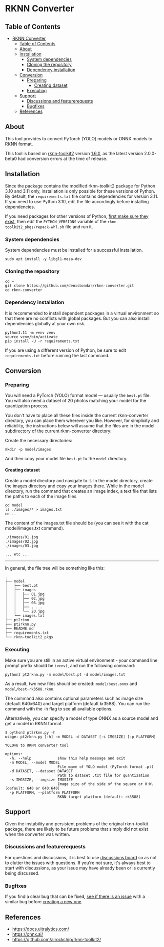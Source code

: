 # RKNN Converter
## Table of Contents
<!-- TOC -->
* [RKNN Converter](#rknn-converter)
  * [Table of Contents](#table-of-contents)
  * [About](#about)
  * [Installation](#installation)
    * [System dependencies](#system-dependencies)
    * [Cloning the repository](#cloning-the-repository)
    * [Dependency installation](#dependency-installation)
  * [Conversion](#conversion)
    * [Preparing](#preparing)
      * [Creating dataset](#creating-dataset)
    * [Executing](#executing)
  * [Support](#support)
    * [Discussions and featurerequests](#discussions-and-featurerequests)
    * [Bugfixes](#bugfixes)
  * [References](#references)
<!-- TOC -->

## About
This tool provides to convert PyTorch (YOLO) models or ONNX models to RKNN format.

This tool is based on [rknn-toolkit2](https://github.com/airockchip/rknn-toolkit2) version [1.6.0](https://github.com/airockchip/rknn-toolkit2/tree/v1.6.0), as the latest version 2.0.0-beta0 had conversion errors at the time of release.

## Installation
Since the package contains the modified rknn-toolkit2 package for Python 3.10 and 3.11 only, installation is only possible for these versions of Python.
By default, the `requirements.txt` file contains dependencies for version 3.11. If you need to use Python 3.10, edit the file accordingly before installing dependencies.

If you need packages for other versions of Python, [first make sure they exist](https://github.com/airockchip/rknn-toolkit2/tree/v1.6.0/rknn-toolkit2/packages), then edit the `PYTHON_VERSIONS` variable of the `rknn-toolkit2_pkgs/repack-whl.sh` file and run it.

### System dependencies
System dependencies must be installed for a successful installation.
```shell
sudo apt install -y libgl1-mesa-dev
```

### Cloning the repository
```shell
cd ~
git clone https://github.com/denisbondar/rknn-converter.git
cd rknn-converter
```

### Dependency installation
It is recommended to install dependent packages in a virtual environment so that there are no conflicts with global packages.
But you can also install dependencies globally at your own risk.
```shell
python3.11 -m venv venv
source venv/bin/activate
pip install -U -r requirements.txt
```
If you are using a different version of Python, be sure to edit `requirements.txt` before running the last command.

## Conversion
### Preparing
You will need a PyTorch (YOLO) format model — usually the `best.pt` file.
You will also need a dataset of 20 photos matching your model for the quantization process.

You don't have to place all these files inside the current rknn-converter directory, you can place them wherever you like.
However, for simplicity and reliability, the instructions below will assume that the files are in the model subdirectory of the current rknn-converter directory:

Create the necessary directories:
```shell
mkdir -p model/images
```
And then copy your model file `best.pt` to the `model` directory.

#### Creating dataset
Create a model directory and navigate to it. In the model directory, create the images directory and copy your images there.
While in the model directory, run the command that creates an image index, a text file that lists the paths to each of the image files.
```shell
cd model
ls ./images/* > images.txt
cd ..
```
The content of the images.txt file should be (you can see it with the cat model/images.txt command).
```text
./images/01.jpg
./images/02.jpg
./images/03.jpg

... etc ...
```

---
In general, the file tree will be something like this:
```text
.
├── model
│   ├── best.pt
│   ├── images
│   │   ├── 01.jpg
│   │   ├── 02.jpg
│   │   ├── 03.jpg
│   │   ├── . . .
│   │   └── 20.jpg
│   └── images.txt
├── pt2rknn
├── pt2rknn.py
├── README.md
├── requirements.txt
└── rknn-toolkit2_pkgs
```

### Executing
Make sure you are still in an active virtual environment - your command line prompt prefix should be `(venv)`, and run the following command:
```shell
python3 pt2rknn.py -m model/best.pt -d model/images.txt
```
As a result, two new files should be created: `model/best.onnx` and `model/best-rk3588.rknn`.

The command also contains optional parameters such as image size (default 640x640) and target platform (default kr3588).
You can run the command with the -h flag to see all available options.

Alternatively, you can specify a model of type ONNX as a source model and get a model in RKNN format.

```text
$ python3 pt2rknn.py -h
usage: pt2rknn.py [-h] -m MODEL -d DATASET [-s IMGSIZE] [-p PLATFORM]

YOLOv8 to RKNN converter tool

options:
  -h, --help            show this help message and exit
  -m MODEL, --model MODEL
                        File mame of YOLO model (PyTorch format .pt)
  -d DATASET, --dataset DATASET
                        Path to dataset .txt file for quantization
  -s IMGSIZE, --imgsize IMGSIZE
                        Image size of the side of the square or H:W. (default: 640 or 640:640)
  -p PLATFORM, --platform PLATFORM
                        RKNN target platform (default: rk3588)
```

## Support
Given the instability and persistent problems of the original rknn-toolkit package, there are likely to be future problems that simply did not exist when the converter was written.

### Discussions and featurerequests
For questions and discussions, it is best to use [discussions board](../../discussions) so as not to clutter the issues with questions.
If you're not sure, it's always best to start with discussions, as your issue may have already been or is currently being discussed.

### Bugfixes
If you find a clear bug that can be fixed, [see if there is an issue](../../issues) with a similar bug before [creating a new one](../../issues/new).

## References
* <https://docs.ultralytics.com/>
* <https://onnx.ai/>
* <https://github.com/airockchip/rknn-toolkit2/>
